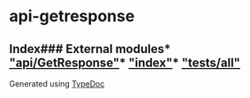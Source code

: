 #  api-getresponse
## Index### External modules* ["api/GetResponse"](modules/_api_getresponse_.md)* ["index"](modules/_index_.md)* ["tests/all"](modules/_tests_all_.md)
Generated using [TypeDoc](http://typedoc.io)